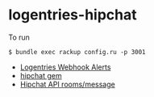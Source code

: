logentries-hipchat
==================

To run
```console
$ bundle exec rackup config.ru -p 3001
```

- [Logentries Webhook Alerts](https://logentries.com/doc/webhookalert/)
- [hipchat gem](https://github.com/hipchat/hipchat-rb)
- [Hipchat API rooms/message](https://www.hipchat.com/docs/api/method/rooms/message)
